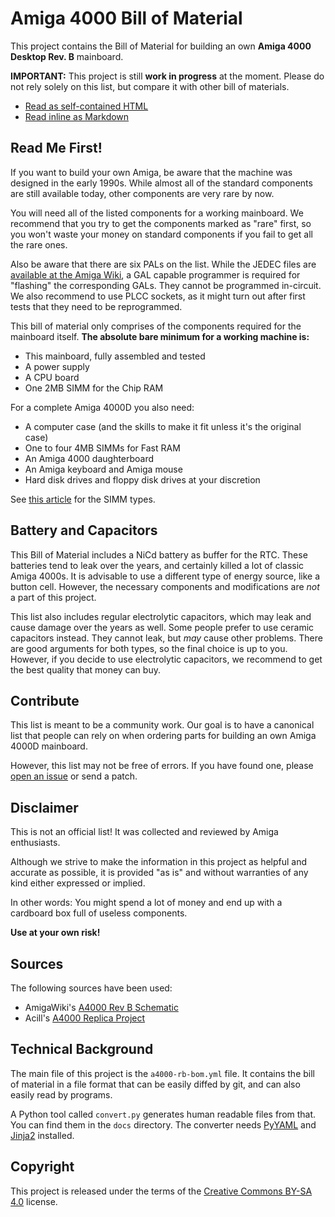 # Amiga 4000 Bill of Material

This project contains the Bill of Material for building an own **Amiga 4000 Desktop Rev. B** mainboard.

**IMPORTANT:** This project is still **work in progress** at the moment. Please do not rely solely on this list, but compare it with other bill of materials.

* [Read as self-contained HTML](docs/a4000-bom.html)
* [Read inline as Markdown](docs/a4000-bom.md)

## Read Me First!

If you want to build your own Amiga, be aware that the machine was designed in the early 1990s. While almost all of the standard components are still available today, other components are very rare by now.

You will need all of the listed components for a working mainboard. We recommend that you try to get the components marked as "rare" first, so you won't waste your money on standard components if you fail to get all the rare ones.

Also be aware that there are six PALs on the list. While the JEDEC files are [available at the Amiga Wiki](http://www.amigawiki.de/doku.php?id=en:parts:pld_download#a4000), a GAL capable programmer is required for "flashing" the corresponding GALs. They cannot be programmed in-circuit. We also recommend to use PLCC sockets, as it might turn out after first tests that they need to be reprogrammed.

This bill of material only comprises of the components required for the mainboard itself. **The absolute bare minimum for a working machine is:**

* This mainboard, fully assembled and tested
* A power supply
* A CPU board
* One 2MB SIMM for the Chip RAM

For a complete Amiga 4000D you also need:

* A computer case (and the skills to make it fit unless it's the original case)
* One to four 4MB SIMMs for Fast RAM
* An Amiga 4000 daughterboard
* An Amiga keyboard and Amiga mouse
* Hard disk drives and floppy disk drives at your discretion

See [this article](http://amigadev.elowar.com/read/ADCD_2.1/AmigaMail_Vol2_guide/node0162.html) for the SIMM types.

## Battery and Capacitors

This Bill of Material includes a NiCd battery as buffer for the RTC. These batteries tend to leak over the years, and certainly killed a lot of classic Amiga 4000s. It is advisable to use a different type of energy source, like a button cell. However, the necessary components and modifications are *not* a part of this project.

This list also includes regular electrolytic capacitors, which may leak and cause damage over the years as well. Some people prefer to use ceramic capacitors instead. They cannot leak, but *may* cause other problems. There are good arguments for both types, so the final choice is up to you. However, if you decide to use electrolytic capacitors, we recommend to get the best quality that money can buy.

## Contribute

This list is meant to be a community work. Our goal is to have a canonical list that people can rely on when ordering parts for building an own Amiga 4000D mainboard.

However, this list may not be free of errors. If you have found one, please [open an issue](https://github.com/shred/a4000-bom/issues) or send a patch.

## Disclaimer

This is not an official list! It was collected and reviewed by Amiga enthusiasts.

Although we strive to make the information in this project as helpful and accurate as possible, it is provided "as is" and without warranties of any kind either expressed or implied.

In other words: You might spend a lot of money and end up with a cardboard box full of useless components.

**Use at your own risk!**

## Sources

The following sources have been used:

* AmigaWiki's [A4000 Rev B Schematic](http://www.amigawiki.de/dnl/schematics/A4000_Rb.pdf)
* Acill's [A4000 Replica Project](https://github.com/Acill/A4000RevB)

## Technical Background

The main file of this project is the `a4000-rb-bom.yml` file. It contains the bill of material in a file format that can be easily diffed by git, and can also easily read by programs.

A Python tool called `convert.py` generates human readable files from that. You can find them in the `docs` directory. The converter needs [PyYAML](https://pypi.org/project/PyYAML/) and [Jinja2](https://pypi.org/project/Jinja2/) installed.

## Copyright

This project is released under the terms of the [Creative Commons BY-SA 4.0](https://creativecommons.org/licenses/by-sa/4.0/) license.
